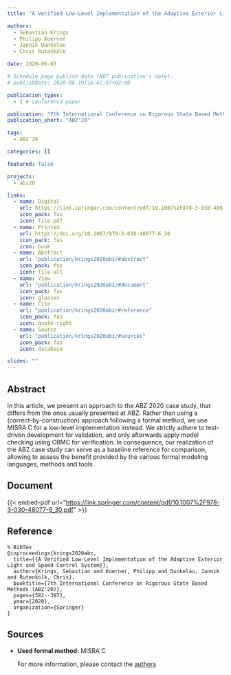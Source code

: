 ```yaml
---
title: "A Verified Low-Level Implementation of the Adaptive Exterior Light and Speed Control System"

authors:
  - Sebastian Krings
  - Philipp Koerner
  - Jannik Dunkelau
  - Chris Rutenkolk

date: 2020-06-03

# Schedule page publish date (NOT publication's date).
# publishDate: 2020-06-19T16:42:07+02:00

publication_types:
  - 1 # conference paper

publication: "7th International Conference on Rigorous State Based Methods (ABZ'20)"
publication_short: "ABZ'20"

tags:
  - ABZ'20

categories: []

featured: false

projects:
  - abz20

links:
  - name: Digital
    url: https://link.springer.com/content/pdf/10.1007%2F978-3-030-48077-6_30.pdf
    icon_pack: fas
    icon: file-pdf
  - name: Printed
    url: https://doi.org/10.1007/978-3-030-48077-6_30
    icon_pack: fas
    icon: book
  - name: Abstract
    url: "publication/krings2020abz/#abstract"
    icon_pack: fas
    icon: file-alt
  - name: View
    url: "publication/krings2020abz/#document"
    icon_pack: fas
    icon: glasses
  - name: Cite
    url: "publication/krings2020abz/#reference"
    icon_pack: fas
    icon: quote-right
  - name: Source
    url: "publication/krings2020abz/#sources"
    icon_pack: fas
    icon: database

slides: ""
---
```


## Abstract

In this article, we present an approach to the ABZ 2020 case study, that differs from the ones usually presented at ABZ: Rather than using a (correct-by-construction) approach following a formal method, we use MISRA C for a low-level implementation instead. We strictly adhere to test-driven development for validation, and only afterwards apply model checking using CBMC for verification. In consequence, our realization of the ABZ case study can serve as a baseline reference for comparison, allowing to assess the benefit provided by the various formal modeling languages, methods and tools.

## Document

{{< embed-pdf url="https://link.springer.com/content/pdf/10.1007%2F978-3-030-48077-6_30.pdf" >}}

## Reference

```
% BibTex
@inproceedings{krings2020abz,
  title={{A Verified Low-Level Implementation of the Adaptive Exterior Light and Speed Control System}},
  author={Krings, Sebastian and Koerner, Philipp and Dunkelau, Jannik and Rutenkolk, Chris},
  booktitle={7th International Conference on Rigorous State Based Methods (ABZ'20)},
  pages={382--397},
  year={2020},
  organization={Springer}
}
```

## Sources

- **Used formal method:**
  MISRA C

  For more information, please contact the <a href ="mailto:sebastian@krin.gs;p.koerner@hhu.de;jannik.dunkelau@hhu.de;chris.rutenkolk@hhu.de">authors</a>
